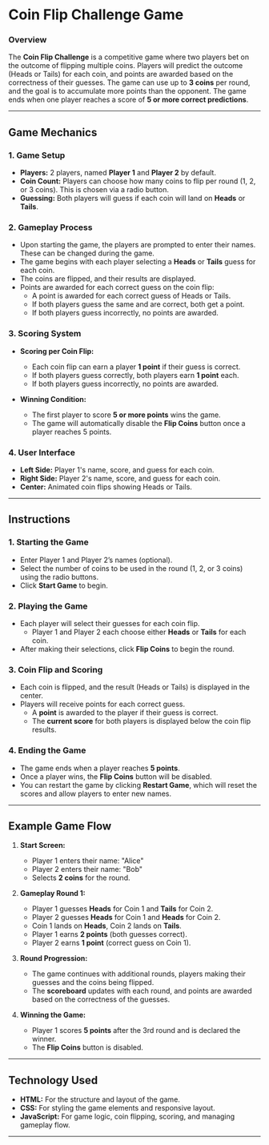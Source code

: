 # Coin Flip Challenge Game

### Overview
The **Coin Flip Challenge** is a competitive game where two players bet on the outcome of flipping multiple coins. Players will predict the outcome (Heads or Tails) for each coin, and points are awarded based on the correctness of their guesses. The game can use up to **3 coins** per round, and the goal is to accumulate more points than the opponent. The game ends when one player reaches a score of **5 or more correct predictions**.

---

## Game Mechanics

### 1. **Game Setup**
- **Players:** 2 players, named **Player 1** and **Player 2** by default.
- **Coin Count:** Players can choose how many coins to flip per round (1, 2, or 3 coins). This is chosen via a radio button.
- **Guessing:** Both players will guess if each coin will land on **Heads** or **Tails**.

### 2. **Gameplay Process**
- Upon starting the game, the players are prompted to enter their names. These can be changed during the game.
- The game begins with each player selecting a **Heads** or **Tails** guess for each coin.
- The coins are flipped, and their results are displayed.
- Points are awarded for each correct guess on the coin flip:
  - A point is awarded for each correct guess of Heads or Tails.
  - If both players guess the same and are correct, both get a point.
  - If both players guess incorrectly, no points are awarded.

### 3. **Scoring System**
- **Scoring per Coin Flip:**
  - Each coin flip can earn a player **1 point** if their guess is correct.
  - If both players guess correctly, both players earn **1 point** each.
  - If both players guess incorrectly, no points are awarded.

- **Winning Condition:**
  - The first player to score **5 or more points** wins the game.
  - The game will automatically disable the **Flip Coins** button once a player reaches 5 points.

### 4. **User Interface**
- **Left Side:** Player 1's name, score, and guess for each coin.
- **Right Side:** Player 2's name, score, and guess for each coin.
- **Center:** Animated coin flips showing Heads or Tails.

---

## Instructions

### 1. **Starting the Game**
- Enter Player 1 and Player 2’s names (optional).
- Select the number of coins to be used in the round (1, 2, or 3 coins) using the radio buttons.
- Click **Start Game** to begin.

### 2. **Playing the Game**
- Each player will select their guesses for each coin flip.
  - Player 1 and Player 2 each choose either **Heads** or **Tails** for each coin.
- After making their selections, click **Flip Coins** to begin the round.

### 3. **Coin Flip and Scoring**
- Each coin is flipped, and the result (Heads or Tails) is displayed in the center.
- Players will receive points for each correct guess.
  - A **point** is awarded to the player if their guess is correct.
  - The **current score** for both players is displayed below the coin flip results.

### 4. **Ending the Game**
- The game ends when a player reaches **5 points**.
- Once a player wins, the **Flip Coins** button will be disabled.
- You can restart the game by clicking **Restart Game**, which will reset the scores and allow players to enter new names.

---

## Example Game Flow

1. **Start Screen:**
   - Player 1 enters their name: "Alice"
   - Player 2 enters their name: "Bob"
   - Selects **2 coins** for the round.

2. **Gameplay Round 1:**
   - Player 1 guesses **Heads** for Coin 1 and **Tails** for Coin 2.
   - Player 2 guesses **Heads** for Coin 1 and **Heads** for Coin 2.
   - Coin 1 lands on **Heads**, Coin 2 lands on **Tails**.
   - Player 1 earns **2 points** (both guesses correct).
   - Player 2 earns **1 point** (correct guess on Coin 1).

3. **Round Progression:**
   - The game continues with additional rounds, players making their guesses and the coins being flipped.
   - The **scoreboard** updates with each round, and points are awarded based on the correctness of the guesses.

4. **Winning the Game:**
   - Player 1 scores **5 points** after the 3rd round and is declared the winner.
   - The **Flip Coins** button is disabled.

---

## Technology Used
- **HTML:** For the structure and layout of the game.
- **CSS:** For styling the game elements and responsive layout.
- **JavaScript:** For game logic, coin flipping, scoring, and managing gameplay flow.

---

